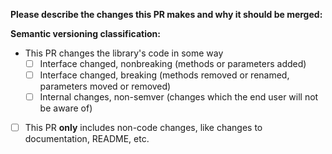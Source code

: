 **Please describe the changes this PR makes and why it should be merged:**


**Semantic versioning classification:**  
- This PR changes the library's code in some way
  - [ ] Interface changed, nonbreaking (methods or parameters added)
  - [ ] Interface changed, breaking (methods removed or renamed, parameters moved or removed)
  - [ ] Internal changes, non-semver (changes which the end user will not be aware of)
- [ ] This PR **only** includes non-code changes, like changes to documentation, README, etc.
